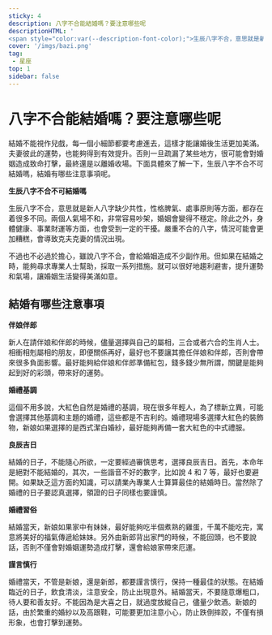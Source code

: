 ```yaml
---
sticky: 4
description: 八字不合能結婚嗎？要注意哪些呢
descriptionHTML: '
<span style="color:var(--description-font-color);">生辰八字不合，意思就是新人八字缺少共性，性格脾氣、處事原則等方面，都存在着很多不同</span>'
cover: '/imgs/bazi.png'
tag:
 - 星座
top: 1
sidebar: false
---
```


# 八字不合能結婚嗎？要注意哪些呢

結婚不能視作兒戲，每一個小細節都要考慮進去，這樣才能讓婚後生活更加美滿。夫妻彼此的運勢，也能夠得到有效提升。否則一旦疏漏了某些地方，很可能會對婚姻造成致命打擊，最終還是以離婚收場。下面具體來了解一下，生辰八字不合不可結婚嗎，結婚有哪些注意事項呢。

**生辰八字不合不可結婚嗎**

生辰八字不合，意思就是新人八字缺少共性，性格脾氣、處事原則等方面，都存在着很多不同。兩個人氣場不和，非常容易吵架，婚姻會變得不穩定。除此之外，身體健康、事業財運等方面，也會受到一定的干擾。嚴重不合的八字，情況可能會更加糟糕，會導致克夫克妻的情況出現。

不過也不必過於擔心，雖說八字不合，會給婚姻造成不少副作用。但如果在結婚之時，能夠尋求專業人士幫助，採取一系列措施。就可以很好地趨利避害，提升運勢和氣場，讓婚姻生活變得美滿如意。

## 結婚有哪些注意事項

**伴娘伴郎**

新人在請伴娘和伴郎的時候，儘量選擇與自己的屬相，三合或者六合的生肖人士。相衝相剋屬相的朋友，即便關係再好，最好也不要讓其擔任伴娘和伴郎，否則會帶來很多負面影響。最好能夠給伴娘和伴郎準備紅包，錢多錢少無所謂，關鍵是能夠起到好的彩頭，帶來好的運勢。

**婚禮基調**

這個不用多說，大紅色自然是婚禮的基調，現在很多年輕人，為了標新立異，可能會選擇其他基調和主題的婚禮，這些都是不吉利的。婚禮現場多選擇大紅色的裝飾物，新娘如果選擇的是西式潔白婚紗，最好能夠再備一套大紅色的中式禮服。

**良辰吉日**

結婚的日子，不能隨心所欲，一定要經過審慎思考，選擇良辰吉日。首先，本命年是絕對不能結婚的，其次，一些諧音不好的數字，比如說 4 和 7 等，最好也要避開。如果缺乏這方面的知識，可以請業內專業人士算算最佳的結婚時日。當然除了婚禮的日子要認真選擇，領證的日子同樣也要謹慎。

**婚禮習俗**

結婚當天，新娘如果家中有妹妹，最好能夠吃半個煮熟的雞蛋，千萬不能吃完，寓意將美好的福氣傳遞給妹妹。另外由新郎背出家門的時候，不能回頭，也不要說話，否則不僅會對婚姻運勢造成打擊，還會給娘家帶來厄運。

**謹言慎行**

婚禮當天，不管是新娘，還是新郎，都要謹言慎行，保持一種最佳的狀態。在結婚臨近的日子，飲食清淡，注意安全，防止出現意外。結婚當天，不要隨意爆粗口，待人要和善友好。不能因為是大喜之日，就過度放縱自己，儘量少飲酒。新娘的話，由於繁重的婚紗以及高跟鞋，可能要更加注意小心，防止跌倒摔跤，不僅有損形象，也會打擊到運勢。
